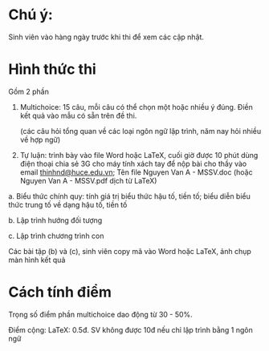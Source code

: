 # Chú ý:
Sinh viên vào hàng ngày trước khi thi để xem các cập nhật.

# Hình thức thi
Gồm 2 phần
1. Multichoice: 15 câu, mỗi câu có thể chọn một hoặc nhiều ý đúng. Điền kết quả vào mẫu có sẵn trên đề thi.
    
    (các câu hỏi tổng quan về các loại ngôn ngữ lập trình, năm nay hỏi nhiều về hợp ngữ)
2. Tự luận: trình bày vào file Word hoặc LaTeX, cuối giờ được 10 phút dùng điện thoại chia sẻ 3G cho máy tính xách tay để nộp bài cho thầy vào email thinhnd@huce.edu.vn; Tên file Nguyen Van A - MSSV.doc (hoặc Nguyen Van A - MSSV.pdf dịch từ LaTeX)
  
  a. Biểu thức chính quy: tính giá trị biểu thức hậu tố, tiền tố; biểu diễn biểu thức trung tố về dạng hậu tố, tiền tố
  
  b. Lập trình hướng đối tượng
  
  c. Lập trình chương trình con
  
Các bài tập (b) và (c), sinh viên copy mã vào Word hoặc LaTeX, ảnh chụp màn hình kết quả

# Cách tính điểm
Trọng số điểm phần multichoice dao động từ 30 - 50%.

Điểm cộng: LaTeX: 0.5đ. SV không được 10đ nếu chỉ lập trình bằng 1 ngôn ngữ
